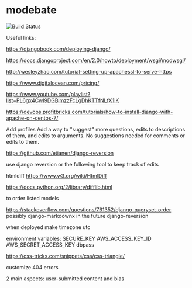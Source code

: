 # modebate

[![Build Status](https://travis-ci.com/ia03/modebate.svg?token=6qe7V8ytfcGZ8NDXzzgq&branch=master)](https://travis-ci.com/ia03/modebate)

Useful links:

https://djangobook.com/deploying-django/

https://docs.djangoproject.com/en/2.0/howto/deployment/wsgi/modwsgi/

http://wesleyzhao.com/tutorial-setting-up-apachessl-to-serve-https

https://www.digitalocean.com/pricing/

https://www.youtube.com/playlist?list=PL6gx4Cwl9DGBlmzzFcLgDhKTTfNLfX1IK

https://devops.profitbricks.com/tutorials/how-to-install-django-with-apache-on-centos-7/

Add profiles
Add a way to "suggest" more questions, edits to descriptions of them, and edits to arguments. No suggestions needed for comments or edits to them.


https://github.com/etianen/django-reversion

use django reversion or the following tool to keep track of edits

htmldiff https://www.w3.org/wiki/HtmlDiff

https://docs.python.org/2/library/difflib.html

to order listed models

https://stackoverflow.com/questions/761352/django-queryset-order
possibly django-markdownx in the future
django-reversion

when deployed make timezone utc

environment variables:
SECURE_KEY
AWS_ACCESS_KEY_ID
AWS_SECRET_ACCESS_KEY
dbpass

https://css-tricks.com/snippets/css/css-triangle/

customize 404 errors

2 main aspects: user-submitted content and bias
